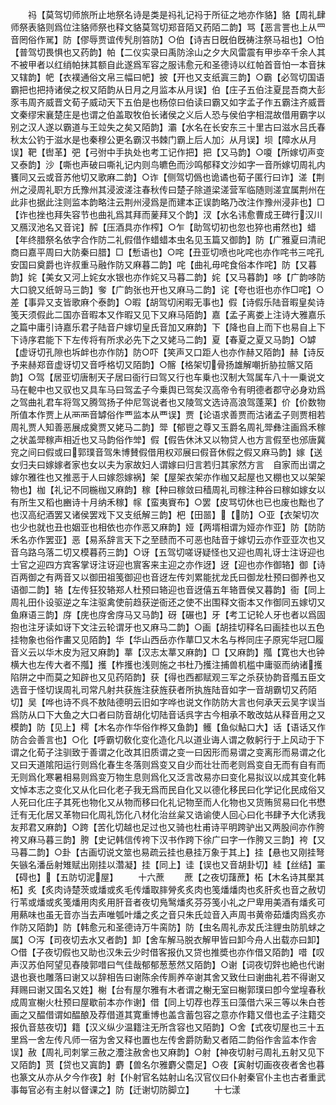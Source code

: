 <!-- { "loadSidebar": true } -->
　　祃【莫驾切师旅所止地祭名诗是类是祃礼记祃于所征之地亦作貉】貉【周礼肆师祭表貉则爲位注貉师祭也释文貉莫驾切郑音陌又药陌二韵】骂【恶言詈也上从罒音罔俗作駡】防【僇辱贾谊传髠刖笞防】○伯【诗吉日旣伯旣祷注祭马祖也】○怕【普驾切畏惧也又药韵】帕【二仪实录曰禹防涂山之夕大风雷震有甲歩卒千余人其不被甲者以红绡帕抹其额自此遂爲军容之服讳愈元和圣德诗以红帕首音怕一本音抹又辖韵】帊【衣襆通俗文帛三幅曰帊】披【开也又支纸寘三韵】○霸【必驾切国语霸把也把持诸侯之权又陌韵从日月之月监本从月误】伯【庄子五伯注夏昆吾商大彭豕韦周齐威晋文荀子威动天下五伯是也杨倞曰伯读曰霸又如字孟子作五霸注齐威晋文秦缪宋襄楚庄是也谓之伯盖取牧伯长诸侯之义后人恐与侯伯字相混故借用霸字以别之汉人遂以霸道与王竝失之矣又陌韵】灞【水名在长安东三十里古曰滋水吕氏春秋太公钓于滋水是也秦穆公更名霸汉书棘门霸上后人加氵从月误】坝【障水从月误】靶【辔革】弝【弓弣中手执处也考工记作把】把【又马韵】○嗄【所嫁切声变又泰韵】沙【嘶也声破曰嘶礼记内则鸟皫色而沙鸣郁释文沙如字一音所嫁切周礼内饔同又云或音苏他切又歌麻二韵】○诈【侧驾切僞也诡谲也荀子匿行曰诈】溠【荆州之浸周礼职方氏豫州其浸波溠注春秋传曰楚子除道梁溠营军临随则溠宜属荆州在此非也据此注则监本韵略注云荆州浸爲是而建本正误韵略乃改注作豫州浸非也】□【诈也挫也拜失容节也曲礼爲其拜而蓌拜又个韵】汊【水名讳愈曹成王碑行汉川又鴈汊池名又音诧】醡【压酒具亦作榨】○乍【助驾切初也忽也猝也甫然也】蜡【年终腊祭名依字合作防二礼假借作蜡蜡本虫名见玉篇又御韵】防【广雅夏曰清祀商曰嘉平周曰大防秦曰腊】□【慙语也】○咤【丑亚切喷也叱咤也亦作咤书三咤孔安国曰奠爵也许叔重马融作防又麻暮二韵】咤【曲礼毋咤食俗本作咤】防【又暮韵】姹【美女又河上姹女水银也亦作姹又马暮二韵】姹【又马暮韵】哆【广韵哆防大口貌又纸哿马三韵】奓【广韵张也开也又麻马二韵】诧【夸也诳也亦作□咤】○差【事异又支皆歌麻个泰韵】○暇【胡驾切闲暇无事也】假【诗假乐陆音暇皇矣诗笺天须假此二国亦音暇本又作暇又见下又麻马陌韵】嘉【孟子离娄上注诗大雅嘉乐之篇中庸引诗嘉乐君子陆音户嫁切皇氏音加又麻韵】下【降也自上而下也易自上下下诗序君能下下左传将有所求必先下之又姥马二韵】夏【春夏之夏又马韵】○罅【虚讶切孔隙也坼衅也亦作防】防○吓【笑声又口距人也亦作赫又陌韵】赫【诗反予来赫郑音虚讶切又音呼格切又陌韵】○髂【格架切骨扬雄解嘲折胁拉髂又陌韵】○驾【居亚切唐制天子居曰衙行曰驾又行也车乗也汉制大驾属车八十一乗说文马在軶中也又驭也又具车马曰驾孟子今乗舆已驾矣汉高帝令有明德者郡守必身劝爲之驾曲礼君车将驾又腾驾扬子仲尼驾说者也又陵驾文选诗高浪驾蓬莱】价【价数物所值本作贾上从襾襾音罅俗作覀监本从覀误】贾【论语求善贾而沽诸孟子则贾相若周礼贾人知善恶展成奠贾又姥马二韵】斝【郁鬯之尊又玉爵名周礼斝彝注画爲禾稼之状盖斝稼声相近也又马韵俗作斚】假【假告休沐又以物贷人也方言假至也邠唐冀兖之间曰假或曰郭璞音驾朱博賛假借用权邓展曰假音休假之假又麻马韵】嫁【送女归夫曰嫁嫁者家也女以夫为家故妇人谓嫁曰归言若归其家然方言　自家而出谓之嫁尔雅徃也又推恶于人曰嫁怨嫁祸】架【屋架衣架亦作枷又起屋也又棚也又以架架物也】枷【礼记不同椸枷又麻韵】稼【种曰稼敛曰穑周礼司稼注种谷曰稼如嫁女以有所生又稻也豳诗十月纳禾稼】幏【蛮夷賨布】○罢【皮骂切休也已也废也黜也了也汉高纪酒罢又诸侯罢戏下又支纸解三韵】杷【田噐】【防】○亚【衣架切次也少也就也丑也姻亚也相依也亦作恶又麻韵】娅【两壻相谓为娅亦作亚】防【防防禾名亦作罢亚】恶【易系辞言天下之至赜而不可恶也陆音于嫁切云亦作亚亚次也又音乌路乌落二切又模暮药三韵】○讶【五驾切嗟讶疑怪也又迎也周礼讶士注讶迎也士官之迎四方宾客掌讶注讶迎也賔客来主迎之亦作迓】迓【迎也亦作御辂】御【诗百两御之有两音又以御田祖笺御迎也音迓左传刘累能扰龙氏曰御龙杜预曰御养也又语御二韵】辂【左传狂狡辂郑人杜预曰辂迎也音迓僖五年辂晋侯又暮韵】衙【同上周礼田仆设驱逆之车注驱禽使前趋获逆衙还之使不出围释文衙本又作御同五嫁切又鱼麻语三韵】庌【庑也庌舍庌马又马韵】砑【碾也】牙【考工记轮人牙也者以爲固抱也注牙读如讶下文注云轮谓牙也又麻马二韵】○画【胡挂切释名曰画挂也以五色挂物象也俗作畵又见陌韵】华【华山西岳亦作蕐□又木名与桦同庄子原宪华冠□履音义云以华木皮为冠又麻韵】蕐【汉志太蕐又麻韵】□【又麻韵】摦【寛也大也钟横大也左传大者不摦】擭【柞擭也浅则施之书杜乃擭注捕兽机槛中庸驱而纳诸擭陷阱之中而莫之知辟也又见药陌韵】获【得也西都赋观三军之杀获协韵音摦五臣文选音于怪切误周礼司常凡射共获旌注获旌获者所执旌陆音如字一音胡霸切又药陌切】吴【哗也诗不呉不敖陆德明云旧如字哗也说文作防防大言也何承天云吴字误当爲防从口下大鱼之大口者曰防音胡化切陆音话呉字古今相承不敢改姑从释音用之又模韵】防【见上】樗【木名亦作华俗作桦又鱼韵】鳠【鱼似鮎口大】话【语话又作防合会善言也】○化【呼霸切敎化变化造化凡以道业诲人谓之敎躬行于上风动于下谓之化荀子注驯致于善谓之化改其旧质谓之变一曰因形而易谓之变离形而易谓之化又曰天道隂阳运行则爲化春生冬落则爲变又自少而壮壮而老则爲变自无而有自有而无则爲化寒暑相易则爲变万物生息则爲化又泛言改易亦曰变化易拟议以成其变化韩文悼本志之变化又从化曰化老子我无爲而民自化又以德化移民曰化学记化民成俗又人死曰化庄子其死也物化又从物而移曰化礼记物至而人化物也又货贿贸易曰化书懋迁有无化居又革物曰化周礼饬化八材化治丝枲又诰谕使人回心曰化书肆予大化诱我友邦君又麻韵】○跨【苦化切越也足过也又骑也杜甫诗平明跨驴出又两股间亦作胯袴又麻马暮三韵】胯【史记韩信传袴下汉书作跨下徐广曰字一作胯又三韵】袴【又马暮二韵】○卦【古画切说文筮也易疏云挂也悬挂万象于其上】挂【悬也又刚挂弩矢镞名潘岳射雉赋出刚挂以濳凝】挂【同上】诖【误也又音胡卦切】絓【丝结】罣【碍也】【五防切泥屋】
　　十六蔗
　　蔗【之夜切藷蔗】柘【木名诗其檿其柘】炙【炙肉诗楚茨或燔或炙毛传燔取膟膋炙炙肉也笺燔燔肉也炙肝炙也音之赦切行苇或燔或炙笺燔用肉炙用肝音者夜切鳬鹥燔炙芬芬笺小礼之尸卑用美酒有燔炙可用爇味也虽无音亦当去声唯瓠叶燔之炙之音只朱氏竝音入声周书黄帝茹燔肉爲炙亦作防又陌韵】防【韩愈元和圣德诗万牛脔防】防【虫名周礼赤犮氏注貍虫防肌蛷之属】○泻【司夜切去水又者韵】卸【舍车解马脱衣解甲皆曰卸今舟人出载亦曰卸】○借【子夜切假也又助也汉朱云少时借客报仇又贷也推奬也亦作借又陌韵】唶【叹声汉苏伯阿望见舂陵郭唶曰气佳哉郁郁葱葱然又陌韵】○谢【词夜切辤也絶也代谢退也衰也雕落曰谢又以辞相告曰谢陈余传厠养卒谢其舍又致仕曰谢曲礼若不得谢又拜赐曰谢又国名又姓】榭【台有屋尔雅有木者谓之榭无室曰榭郭璞曰卽今堂堭春秋成周宣榭火杜预曰屋歇前本亦作谢】借【同上切荐也荐玉曰藻借六采三等以朱白苍画之又醖借谓如醖酿及荐借道其寛重博也盖含蓄包容之意亦作籍又借也孟子注籍交报仇音慈夜切】籍【汉义纵少温籍注无所含容也又陌韵】○舍【式夜切屋也三十五里爲一舍左传凡师一宿为舍又释也置也左传舍爵防勳又者陌二韵俗作舎监本作舎误】赦【周礼司刺掌三赦之灋注赦舍也又麻韵】○射【神夜切射弓周礼五射又见下又陌韵】贳【贷也又寘韵】麝【兽名尔雅麝父麕足】○夜【寅射切画夜夜者舍也暮也篆文从亦从夕今作夜】射【仆射官名姑射山名汉官仪曰仆射秦官仆主也古者重武事每官必有主射以督课之】防【迁谢切防脚立】
　　十七漾
